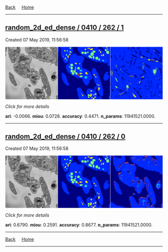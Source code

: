 
[Back](..)&nbsp;&nbsp;&nbsp;&nbsp;&nbsp;[Home](https://leapmanlab.github.io/snapshots)

---

<div class="summary"><a href="1"><h2>random_2d_ed_dense / 0410 / 262 / 1</h2></a><p>Created 07 May 2019, 11:56:58
</p><a href="1"><img src="1/media/summary.png" align="center"></a><p>
<i>Click for more details</i>
</p></div>

**ari**: -0.0066. **miou**: 0.0728. **accuracy**: 0.4471. **n_params**: 11941521.0000. 

---

<div class="summary"><a href="0"><h2>random_2d_ed_dense / 0410 / 262 / 0</h2></a><p>Created 07 May 2019, 11:56:58
</p><a href="0"><img src="0/media/summary.png" align="center"></a><p>
<i>Click for more details</i>
</p></div>

**ari**: 0.6790. **miou**: 0.2591. **accuracy**: 0.8677. **n_params**: 11941521.0000. 

---

[Back](..)&nbsp;&nbsp;&nbsp;&nbsp;&nbsp;[Home](https://leapmanlab.github.io/snapshots)

---